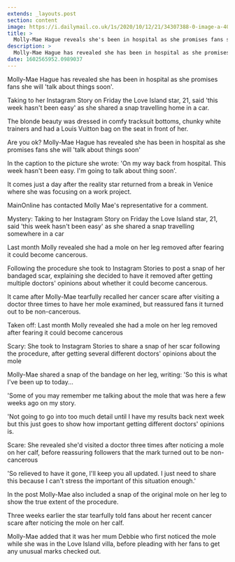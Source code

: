 ```yaml
--- 
extends: _layouts.post 
section: content 
image: https://i.dailymail.co.uk/1s/2020/10/12/21/34307388-0-image-a-40_1602533768354.jpg 
title: > 
  Molly-Mae Hague reveals she's been in hospital as she promises fans she'll 'talk about things soon' 
description: > 
  Molly-Mae Hague has revealed she has been in hospital as she promises fans she will 'talk about things soon'.Molly-Mae Hague has revealed she has been in hospital as she promises fans she will 'talk about things soon'In the caption to the picture she wrote: 'On my way back from hospital.It came after Molly-Mae tearfully recalled her cancer scare after visiting a doctor three times to have her mole examined, but reassured fans it turned out to be non-cancerous.In the post Molly-Mae also included a snap of the original mole on her leg to show the true extent of the procedure.Three weeks earlier the star tearfully told fans about her recent cancer scare after noticing the mole on her calf. 
date: 1602565952.0989037 
--- 
```

Molly-Mae Hague has revealed she has been in hospital as she promises fans she will 'talk about things soon'.

Taking to her Instagram Story on Friday the Love Island star, 21, said 'this week hasn't been easy' as she shared a snap travelling home in a car.

The blonde beauty was dressed in comfy tracksuit bottoms, chunky white trainers and had a Louis Vuitton bag on the seat in front of her.

Are you ok? Molly-Mae Hague has revealed she has been in hospital as she promises fans she will 'talk about things soon'

In the caption to the picture she wrote: 'On my way back from hospital. This week hasn't been easy. I'm going to talk about thing soon'.

It comes just a day after the reality star returned from a break in Venice where she was focusing on a work project.

MainOnline has contacted Molly Mae's representative for a comment.

Mystery: Taking to her Instagram Story on Friday the Love Island star, 21, said 'this week hasn't been easy' as she shared a snap travelling somewhere in a car

Last month Molly revealed she had a mole on her leg removed after fearing it could become cancerous.

Following the procedure she took to Instagram Stories to post a snap of her bandaged scar, explaining she decided to have it removed after getting multiple doctors' opinions about whether it could become cancerous.

It came after Molly-Mae tearfully recalled her cancer scare after visiting a doctor three times to have her mole examined, but reassured fans it turned out to be non-cancerous.

Taken off: Last month Molly revealed she had a mole on her leg removed after fearing it could become cancerous

Scary: She took to Instagram Stories to share a snap of her scar following the procedure, after getting several different doctors' opinions about the mole

Molly-Mae shared a snap of the bandage on her leg, writing: 'So this is what I've been up to today...

'Some of you may remember me talking about the mole that was here a few weeks ago on my story.

'Not going to go into too much detail until I have my results back next week but this just goes to show how important getting different doctors' opinions is.

Scare: She revealed she'd visited a doctor three times after noticing a mole on her calf, before reassuring followers that the mark turned out to be non-cancerous

'So relieved to have it gone, I'll keep you all updated. I just need to share this because I can't stress the important of this situation enough.'

In the post Molly-Mae also included a snap of the original mole on her leg to show the true extent of the procedure.

Three weeks earlier the star tearfully told fans about her recent cancer scare after noticing the mole on her calf.

Molly-Mae added that it was her mum Debbie who first noticed the mole while she was in the Love Island villa, before pleading with her fans to get any unusual marks checked out.